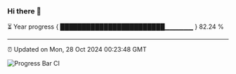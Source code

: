 ### Hi there 👋

⏳ Year progress { ████████████████████████▁▁▁▁▁▁ } 82.24 %

---

⏰ Updated on Mon, 28 Oct 2024 00:23:48 GMT

![Progress Bar CI](https://github.com/liununu/liununu/workflows/Progress%20Bar%20CI/badge.svg)
